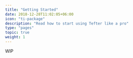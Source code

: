```yaml
---
title: "Getting Started"
date: 2018-12-28T11:02:05+06:00
icon: "ti-package"
description: "Read how to start using Tefter like a pro"
type: "pages"
topic: true
weight: 1
---
```


WIP

